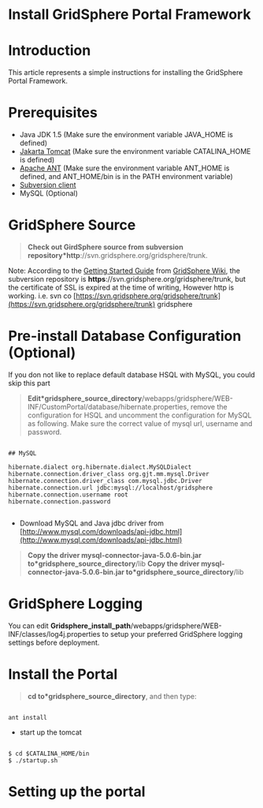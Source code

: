 # Install GridSphere Portal Framework

# Introduction

This article represents a simple instructions for installing the GridSphere Portal Framework. 

# Prerequisites

- Java JDK 1.5 (Make sure the environment variable JAVA_HOME is defined)
- [Jakarta Tomcat](http://tomcat.apache.org/download-55.cgi) (Make sure the environment variable CATALINA_HOME is defined)
- [Apache ANT](http://ant.apache.org/bindownload.cgi) (Make sure the environment variable ANT_HOME is defined, and ANT_HOME/bin is in the PATH environment variable)
- [Subversion client](http://subversion.tigris.org/)
- MySQL (Optional)

# GridSphere Source

>  **Check out GirdSphere source from subversion repository*http**://svn.gridsphere.org/gridsphere/trunk. 

Note: According to the [Getting Started Guide](http://docs.gridsphere.org/display/gs30/Getting+Started+Guide) from [GridSphere Wiki](http://docs.gridsphere.org/dashboard.action), the subversion repository is **https**://svn.gridsphere.org/gridsphere/trunk, but the certificate of SSL is expired at the time of writing, However http is working. i.e. svn co [https://svn.gridsphere.org/gridsphere/trunk](https://svn.gridsphere.org/gridsphere/trunk) gridsphere

# Pre-install Database Configuration (Optional)

If you don not like to replace default database HSQL with MySQL, you could skip this part

>  **Edit*gridsphere_source_directory**/webapps/gridsphere/WEB-INF/CustomPortal/database/hibernate.properties, remove the configuration for HSQL and uncomment the configuration for MySQL as following. Make sure the correct value of mysql url, username and password.

``` 

## MySQL

hibernate.dialect org.hibernate.dialect.MySQLDialect
hibernate.connection.driver_class org.gjt.mm.mysql.Driver
hibernate.connection.driver_class com.mysql.jdbc.Driver
hibernate.connection.url jdbc:mysql://localhost/gridsphere
hibernate.connection.username root
hibernate.connection.password


```

- Download MySQL and Java jdbc driver from [http://www.mysql.com/downloads/api-jdbc.html](http://www.mysql.com/downloads/api-jdbc.html)


>  **Copy the driver mysql-connector-java-5.0.6-bin.jar to*gridsphere_source_directory**/lib
>  **Copy the driver mysql-connector-java-5.0.6-bin.jar to*gridsphere_source_directory**/lib

# GridSphere Logging

You can edit **Gridsphere_install_path**/webapps/gridsphere/WEB-INF/classes/log4j.properties to setup your preferred GridSphere logging settings before deployment.

# Install the Portal

>  **cd to*gridsphere_source_directory**, and then type:

``` 

ant install

```

- start up the tomcat

``` 

$ cd $CATALINA_HOME/bin
$ ./startup.sh

```

# Setting up the portal


